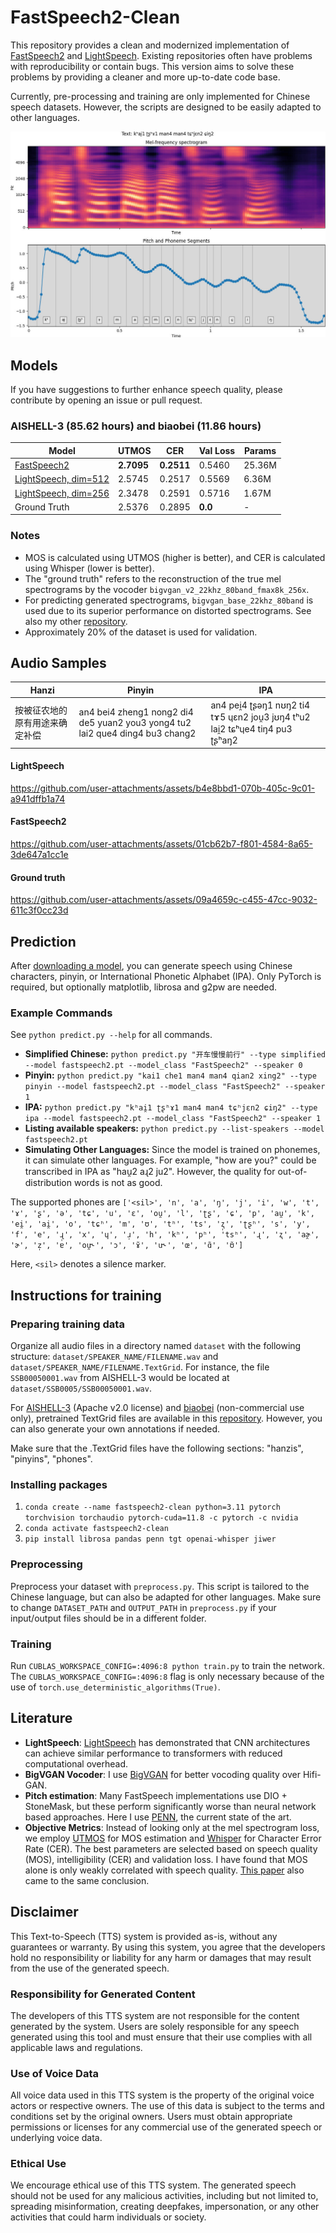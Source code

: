 # FastSpeech2-Clean

This repository provides a clean and modernized implementation of [FastSpeech2](https://arxiv.org/abs/2006.04558) and [LightSpeech](https://arxiv.org/abs/2102.04040). Existing repositories often have problems with reproducibility or contain bugs. This version aims to solve these problems by providing a cleaner and more up-to-date code base.

Currently, pre-processing and training are only implemented for Chinese speech datasets. However, the scripts are designed to be easily adapted to other languages.

![Alt text](example.jpg?raw=true)

## Models

If you have suggestions to further enhance speech quality, please contribute by opening an issue or pull request.

### AISHELL-3 (85.62 hours) and biaobei (11.86 hours)

| Model | UTMOS | CER | Val Loss | Params |
|-------|-------|-----|----------|--------|
| [FastSpeech2](https://github.com/lars76/fastspeech2-clean/releases/download/models/fastspeech2.pt) | **2.7095** | **0.2511** | 0.5460 | 25.36M |
| [LightSpeech, dim=512](https://github.com/lars76/fastspeech2-clean/releases/download/models/lightspeech.pt) | 2.5745 | 0.2517 | 0.5569 | 6.36M |
| [LightSpeech, dim=256](https://github.com/lars76/fastspeech2-clean/releases/download/models/lightspeech_small.pt) | 2.3478 | 0.2591 | 0.5716 | 1.67M |
| Ground Truth | 2.5376 | 0.2895 | **0.0** | - |

### Notes

- MOS is calculated using UTMOS (higher is better), and CER is calculated using Whisper (lower is better).
- The "ground truth" refers to the reconstruction of the true mel spectrograms by the vocoder `bigvgan_v2_22khz_80band_fmax8k_256x`.
- For predicting generated spectrograms, `bigvgan_base_22khz_80band` is used due to its superior performance on distorted spectrograms. See also my other [repository](https://github.com/lars76/bigvgan-mirror/).
- Approximately 20% of the dataset is used for validation.

## Audio Samples

| **Hanzi**                          | **Pinyin**                                                | **IPA**                                             |
|------------------------------------|-----------------------------------------------------------|-----------------------------------------------------|
| 按被征农地的原有用途来确定补偿         | an4 bei4 zheng1 nong2 di4 de5 yuan2 you3 yong4 tu2 lai2 que4 ding4 bu3 chang2 | an4 pei̯4 ʈʂəŋ1 nʊŋ2 ti4 tɤ5 ɥɛn2 jou̯3 jʊŋ4 tʰu2 lai̯2 tɕʰɥe4 tiŋ4 pu3 ʈʂʰaŋ2 |


#### LightSpeech

https://github.com/user-attachments/assets/b4e8bbd1-070b-405c-9c01-a941dffb1a74

#### FastSpeech2

https://github.com/user-attachments/assets/01cb62b7-f801-4584-8a65-3de647a1cc1e

#### Ground truth

https://github.com/user-attachments/assets/09a4659c-c455-47cc-9032-611c3f0cc23d

## Prediction

After [downloading a model](https://github.com/lars76/fastspeech2-clean/releases), you can generate speech using Chinese characters, pinyin, or International Phonetic Alphabet (IPA). Only PyTorch is required, but optionally matplotlib, librosa and g2pw are needed.

### Example Commands

See `python predict.py --help` for all commands.

- **Simplified Chinese:** `python predict.py "开车慢慢前行" --type simplified --model fastspeech2.pt --model_class "FastSpeech2" --speaker 0`
- **Pinyin:** `python predict.py "kai1 che1 man4 man4 qian2 xing2" --type pinyin --model fastspeech2.pt --model_class "FastSpeech2" --speaker 1`
- **IPA:** `python predict.py "kʰai̯1 ʈʂʰɤ1 man4 man4 tɕʰjɛn2 ɕiŋ2" --type ipa --model fastspeech2.pt --model_class "FastSpeech2" --speaker 1`
- **Listing available speakers:** `python predict.py --list-speakers --model fastspeech2.pt`
- **Simulating Other Languages:** Since the model is trained on phonemes, it can simulate other languages. For example, "how are you?" could be transcribed in IPA as "hau̯2 aɻ2 ju2". However, the quality for out-of-distribution words is not as good.

The supported phones are `['<sil>', 'n', 'a', 'ŋ', 'j', 'i', 'w', 't', 'ɤ', 'ʂ', 'ə', 'tɕ', 'u', 'ɛ', 'ou̯', 'l', 'ʈʂ', 'ɕ', 'p', 'au̯', 'k', 'ei̯', 'ai̯', 'o', 'tɕʰ', 'm', 'ʊ', 'tʰ', 'ts', 'ʐ̩', 'ʈʂʰ', 's', 'y', 'f', 'e', 'ɻ̩', 'x', 'ɥ', 'ɹ̩', 'h', 'kʰ', 'pʰ', 'tsʰ', 'ɻ', 'ʐ', 'aɚ̯', 'ɚ', 'z̩', 'ɐ', 'ou̯˞', 'ɔ', 'ɤ̃', 'u˞', 'œ', 'ɑ̃', 'ʊ̃']`

Here, `<sil>` denotes a silence marker.

## Instructions for training

### Preparing training data

Organize all audio files in a directory named `dataset` with the following structure: `dataset/SPEAKER_NAME/FILENAME.wav` and `dataset/SPEAKER_NAME/FILENAME.TextGrid`. For instance, the file `SSB00050001.wav` from AISHELL-3 would be located at `dataset/SSB0005/SSB00050001.wav`.

For [AISHELL-3](https://www.openslr.org/93/) (Apache v2.0 license) and [biaobei](https://en.data-baker.com/datasets/freeDatasets/) (non-commercial use only), pretrained TextGrid files are available in this [repository](https://github.com/lars76/forced-alignment-chinese). However, you can also generate your own annotations if needed.

Make sure that the .TextGrid files have the following sections: "hanzis", "pinyins", "phones".

### Installing packages

1. `conda create --name fastspeech2-clean python=3.11 pytorch torchvision torchaudio pytorch-cuda=11.8 -c pytorch -c nvidia`
2. `conda activate fastspeech2-clean`
3. `pip install librosa pandas penn tgt openai-whisper jiwer`

### Preprocessing

Preprocess your dataset with `preprocess.py`. This script is tailored to the Chinese language, but can also be adapted for other languages. Make sure to change `DATASET_PATH` and `OUTPUT_PATH` in `preprocess.py` if your input/output files should be in a different folder.

### Training

Run `CUBLAS_WORKSPACE_CONFIG=:4096:8 python train.py` to train the network. The `CUBLAS_WORKSPACE_CONFIG=:4096:8` flag is only necessary because of the use of `torch.use_deterministic_algorithms(True)`.

## Literature

- **LightSpeech**: [LightSpeech](https://arxiv.org/abs/2102.04040) has demonstrated that CNN architectures can achieve similar performance to transformers with reduced computational overhead.
- **BigVGAN Vocoder**: I use [BigVGAN](https://arxiv.org/abs/2206.04658) for better vocoding quality over Hifi-GAN.
- **Pitch estimation**: Many FastSpeech implementations use DIO + StoneMask, but these perform significantly worse than neural network based approaches. Here I use [PENN](https://arxiv.org/pdf/2301.12258), the current state of the art.
- **Objective Metrics**: Instead of looking only at the mel spectrogram loss, we employ [UTMOS](https://arxiv.org/abs/2204.02152) for MOS estimation and [Whisper](https://arxiv.org/abs/2212.04356) for Character Error Rate (CER). The best parameters are selected based on speech quality (MOS), intelligibility (CER) and validation loss. I have found that MOS alone is only weakly correlated with speech quality. [This paper](https://www.arxiv.org/abs/2407.12707) also came to the same conclusion.

## Disclaimer

This Text-to-Speech (TTS) system is provided as-is, without any guarantees or warranty. By using this system, you agree that the developers hold no responsibility or liability for any harm or damages that may result from the use of the generated speech.

### Responsibility for Generated Content

The developers of this TTS system are not responsible for the content generated by the system. Users are solely responsible for any speech generated using this tool and must ensure that their use complies with all applicable laws and regulations.

### Use of Voice Data

All voice data used in this TTS system is the property of the original voice actors or respective owners. The use of this data is subject to the terms and conditions set by the original owners. Users must obtain appropriate permissions or licenses for any commercial use of the generated speech or underlying voice data.

### Ethical Use

We encourage ethical use of this TTS system. The generated speech should not be used for any malicious activities, including but not limited to, spreading misinformation, creating deepfakes, impersonation, or any other activities that could harm individuals or society.
